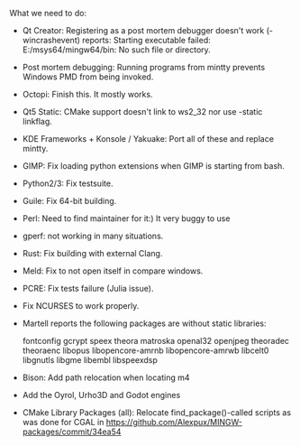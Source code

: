 What we need to do:

* Qt Creator: Registering as a post mortem debugger doesn't work (-wincrashevent)
              reports:
              Starting executable failed:
              E:/msys64/mingw64/bin: No such file or directory.

* Post mortem debugging: Running programs from mintty prevents Windows PMD from
                         being invoked.

* Octopi: Finish this. It mostly works.

* Qt5 Static: CMake support doesn't link to ws2_32 nor use -static linkflag.

* KDE Frameworks + Konsole / Yakuake: Port all of these and replace mintty.

* GIMP: Fix loading python extensions when GIMP is starting from bash.

* Python2/3: Fix testsuite.

* Guile: Fix 64-bit building.

* Perl: Need to find maintainer for it:) It very buggy to use

* gperf: not working in many situations.

* Rust: Fix building with external Clang.

* Meld: Fix to not open itself in compare windows.

* PCRE: Fix tests failure (Julia issue).

* Fix NCURSES to work properly.

* Martell reports the following packages are without static libraries:

   fontconfig gcrypt speex theora matroska openal32 openjpeg
   theoradec theoraenc libopus libopencore-amrnb libopencore-amrwb
   libcelt0 libgnutls libgme libembl libspeexdsp

* Bison: Add path relocation when locating m4

* Add the Oyrol, Urho3D and Godot engines

* CMake Library Packages (all): Relocate find_package()-called scripts as
  was done for CGAL in https://github.com/Alexpux/MINGW-packages/commit/34ea54
